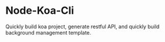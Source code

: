 # Node-Koa-Cli
Quickly build koa project, generate restful API, and quickly build background management template.
